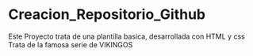 # Creacion_Repositorio_Github

Este Proyecto trata de una plantilla basica, desarrollada con HTML y css
Trata de la famosa serie de VIKINGOS
